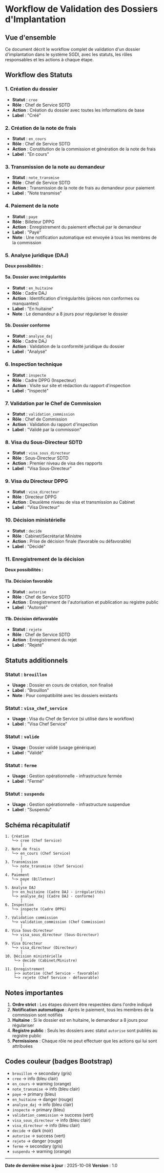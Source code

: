 # Workflow de Validation des Dossiers d'Implantation

## Vue d'ensemble

Ce document décrit le workflow complet de validation d'un dossier d'implantation dans le système SGDI, avec les statuts, les rôles responsables et les actions à chaque étape.

## Workflow des Statuts

### 1. Création du dossier
- **Statut** : `cree`
- **Rôle** : Chef de Service SDTD
- **Action** : Création du dossier avec toutes les informations de base
- **Label** : "Créé"

### 2. Création de la note de frais
- **Statut** : `en_cours`
- **Rôle** : Chef de Service SDTD
- **Action** : Constitution de la commission et génération de la note de frais
- **Label** : "En cours"

### 3. Transmission de la note au demandeur
- **Statut** : `note_transmise`
- **Rôle** : Chef de Service SDTD
- **Action** : Transmission de la note de frais au demandeur pour paiement
- **Label** : "Note transmise"

### 4. Paiement de la note
- **Statut** : `paye`
- **Rôle** : Billeteur DPPG
- **Action** : Enregistrement du paiement effectué par le demandeur
- **Label** : "Payé"
- **Note** : Une notification automatique est envoyée à tous les membres de la commission

### 5. Analyse juridique (DAJ)
**Deux possibilités :**

#### 5a. Dossier avec irrégularités
- **Statut** : `en_huitaine`
- **Rôle** : Cadre DAJ
- **Action** : Identification d'irrégularités (pièces non conformes ou manquantes)
- **Label** : "En huitaine"
- **Note** : Le demandeur a 8 jours pour régulariser le dossier

#### 5b. Dossier conforme
- **Statut** : `analyse_daj`
- **Rôle** : Cadre DAJ
- **Action** : Validation de la conformité juridique du dossier
- **Label** : "Analysé"

### 6. Inspection technique
- **Statut** : `inspecte`
- **Rôle** : Cadre DPPG (Inspecteur)
- **Action** : Visite sur site et rédaction du rapport d'inspection
- **Label** : "Inspecté"

### 7. Validation par le Chef de Commission
- **Statut** : `validation_commission`
- **Rôle** : Chef de Commission
- **Action** : Validation du rapport d'inspection
- **Label** : "Validé par la commission"

### 8. Visa du Sous-Directeur SDTD
- **Statut** : `visa_sous_directeur`
- **Rôle** : Sous-Directeur SDTD
- **Action** : Premier niveau de visa des rapports
- **Label** : "Visa Sous-Directeur"

### 9. Visa du Directeur DPPG
- **Statut** : `visa_directeur`
- **Rôle** : Directeur DPPG
- **Action** : Deuxième niveau de visa et transmission au Cabinet
- **Label** : "Visa Directeur"

### 10. Décision ministérielle
- **Statut** : `decide`
- **Rôle** : Cabinet/Secrétariat Ministre
- **Action** : Prise de décision finale (favorable ou défavorable)
- **Label** : "Décidé"

### 11. Enregistrement de la décision
**Deux possibilités :**

#### 11a. Décision favorable
- **Statut** : `autorise`
- **Rôle** : Chef de Service SDTD
- **Action** : Enregistrement de l'autorisation et publication au registre public
- **Label** : "Autorisé"

#### 11b. Décision défavorable
- **Statut** : `rejete`
- **Rôle** : Chef de Service SDTD
- **Action** : Enregistrement du rejet
- **Label** : "Rejeté"

## Statuts additionnels

### Statut : `brouillon`
- **Usage** : Dossier en cours de création, non finalisé
- **Label** : "Brouillon"
- **Note** : Pour compatibilité avec les dossiers existants

### Statut : `visa_chef_service`
- **Usage** : Visa du Chef de Service (si utilisé dans le workflow)
- **Label** : "Visa Chef Service"

### Statut : `valide`
- **Usage** : Dossier validé (usage générique)
- **Label** : "Validé"

### Statut : `ferme`
- **Usage** : Gestion opérationnelle - infrastructure fermée
- **Label** : "Fermé"

### Statut : `suspendu`
- **Usage** : Gestion opérationnelle - infrastructure suspendue
- **Label** : "Suspendu"

## Schéma récapitulatif

```
1. Création
   └─> cree (Chef Service)
       │
2. Note de frais
   └─> en_cours (Chef Service)
       │
3. Transmission
   └─> note_transmise (Chef Service)
       │
4. Paiement
   └─> paye (Billeteur)
       │
5. Analyse DAJ
   ├─> en_huitaine (Cadre DAJ - irrégularités)
   └─> analyse_daj (Cadre DAJ - conforme)
       │
6. Inspection
   └─> inspecte (Cadre DPPG)
       │
7. Validation commission
   └─> validation_commission (Chef Commission)
       │
8. Visa Sous-Directeur
   └─> visa_sous_directeur (Sous-Directeur)
       │
9. Visa Directeur
   └─> visa_directeur (Directeur)
       │
10. Décision ministérielle
    └─> decide (Cabinet/Ministre)
        │
11. Enregistrement
    ├─> autorise (Chef Service - favorable)
    └─> rejete (Chef Service - défavorable)
```

## Notes importantes

1. **Ordre strict** : Les étapes doivent être respectées dans l'ordre indiqué
2. **Notification automatique** : Après le paiement, tous les membres de la commission sont notifiés
3. **Huitaine** : Si le dossier est en huitaine, le demandeur a 8 jours pour régulariser
4. **Registre public** : Seuls les dossiers avec statut `autorise` sont publiés au registre public
5. **Permissions** : Chaque rôle ne peut effectuer que les actions qui lui sont attribuées

## Codes couleur (badges Bootstrap)

- `brouillon` → secondary (gris)
- `cree` → info (bleu clair)
- `en_cours` → warning (orange)
- `note_transmise` → info (bleu clair)
- `paye` → primary (bleu)
- `en_huitaine` → danger (rouge)
- `analyse_daj` → info (bleu clair)
- `inspecte` → primary (bleu)
- `validation_commission` → success (vert)
- `visa_sous_directeur` → info (bleu clair)
- `visa_directeur` → info (bleu clair)
- `decide` → dark (noir)
- `autorise` → success (vert)
- `rejete` → danger (rouge)
- `ferme` → secondary (gris)
- `suspendu` → warning (orange)

---

**Date de dernière mise à jour** : 2025-10-08
**Version** : 1.0
